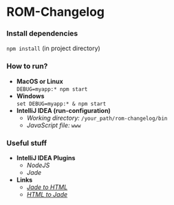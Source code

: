 # ROM-Changelog
### Install dependencies
`npm install` (in project directory)

### How to run?
* **MacOS or Linux**          
`DEBUG=myapp:* npm start`
* **Windows**      
`set DEBUG=myapp:* & npm start`
* **IntelliJ IDEA (run-configuration)**
    * *Working directory:* `/your_path/rom-changelog/bin`
    * *JavaScript file:* `www`

### Useful stuff
* **IntelliJ IDEA Plugins**
  * *NodeJS*
  * *Jade*
* **Links**
  * *[Jade to HTML](http://jade-lang.com/)*
  * *[HTML to Jade](http://html2jade.org/)*

